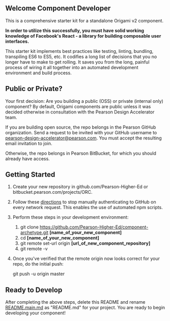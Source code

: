 ## Welcome Component Developer

This is a comprehensive starter kit for a standalone Origami v2 component.

**In order to utilize this successfully, you must have solid working knowledge of Facebook's React - a library for 
building composable user interfaces.**

This starter kit implements best practices like testing, linting, bundling, transpiling ES6 to ES5, etc. It codifies a 
long list of decisions that you no longer have to make to get rolling. It saves you from the long, painful process of 
wiring it all together into an automated development environment and build process.

## Public or Private?

Your first decision: Are you building a public (OSS) or private (internal only) component? By default, Origami 
components are public unless it was decided otherwise in consultation with the Pearson Design Accelerator team.

If you are building open source, the repo belongs in the Pearson GitHub organization. Send a request to be invited with 
your GitHub username to pearson-design-accelerator@pearson.com. You must accept the resulting email invitation to join.

Otherwise, the repo belongs in Pearson BitBucket, for which you should already have access.

## Getting Started

1. Create your new repository in github.com/Pearson-Higher-Ed or bitbucket.pearson.com/projects/ORC.

2. Follow these [directions](https://help.github.com/articles/caching-your-github-password-in-git/#platform-all) to stop
 manually authenticating to GitHub on every network request. This enables the use of automated npm scripts.

3. Perform these steps in your development environment:  
	1. git clone https://github.com/Pearson-Higher-Ed/component-archetype.git **[name_of_your_new_component]**  
	2. cd **[name_of_your_new_component]**  
    3. git remote set-url origin **[url_of_new_component_repository]**  
    4. git remote -v  
  
4. Once you've verified that the remote origin now looks correct for your repo, do the initial push:

    git push -u origin master

## Ready to Develop

After completing the above steps, delete this README and rename [README.main.md](README.main.md) as "README.md" for 
your project. You are ready to begin developing your component!
